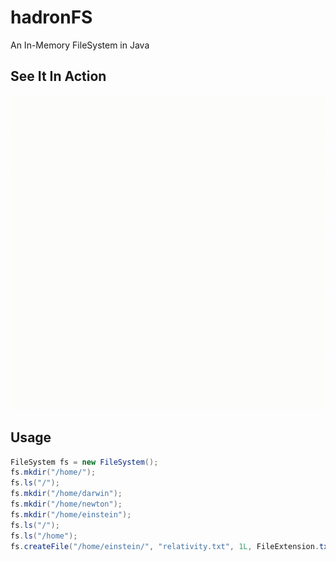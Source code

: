 # hadronFS
An In-Memory FileSystem in Java


## See It In Action

<img src="https://github.com/alivcor/hadronFS/raw/main/assets/hadronfs.gif"/>

## Usage

```java
FileSystem fs = new FileSystem();
fs.mkdir("/home/");
fs.ls("/");
fs.mkdir("/home/darwin");
fs.mkdir("/home/newton");
fs.mkdir("/home/einstein");
fs.ls("/");
fs.ls("/home");
fs.createFile("/home/einstein/", "relativity.txt", 1L, FileExtension.txt, "e = m*c**2");
```
